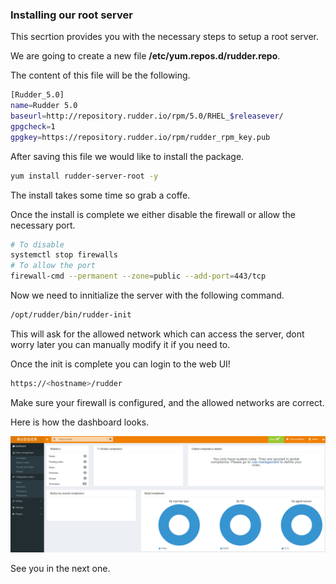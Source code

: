 ### Installing our root server

This secrtion provides you with the necessary steps to setup a root server.

We are going to create a new file **/etc/yum.repos.d/rudder.repo**.

The content of this file will be the following.

``` bash
[Rudder_5.0]
name=Rudder 5.0
baseurl=http://repository.rudder.io/rpm/5.0/RHEL_$releasever/
gpgcheck=1
gpgkey=https://repository.rudder.io/rpm/rudder_rpm_key.pub
```

After saving this file we would like to install the package.

``` bash
yum install rudder-server-root -y
```

The install takes some time so grab a coffe. 

Once the install is complete we either disable the firewall or allow the necessary port.

``` bash
# To disable
systemctl stop firewalls
# To allow the port
firewall-cmd --permanent --zone=public --add-port=443/tcp
```
Now we need to innitialize the server with the following command.

``` bash
/opt/rudder/bin/rudder-init
```

This will ask for the allowed network which can access the server, dont worry later you can manually modify it if you need to.

Once the init is complete you can login to the web UI!

``` bash
https://<hostname>/rudder
```

Make sure your firewall is configured, and the allowed networks are correct.

Here is how the dashboard looks.

![CertTree](../pics/dash.PNG)

See you in the next one.



